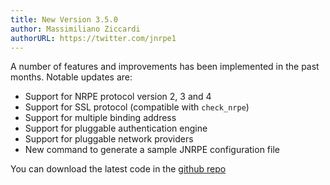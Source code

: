 ```yaml
---
title: New Version 3.5.0
author: Massimiliano Ziccardi
authorURL: https://twitter.com/jnrpe1
---
```


A number of features and improvements has been implemented in the past months.
Notable updates are:
    
* Support for NRPE protocol version 2, 3 and 4
* Support for SSL protocol (compatible with `check_nrpe`)
* Support for multiple binding address
* Support for pluggable authentication engine
* Support for pluggable network providers
* New command to generate a sample JNRPE configuration file

You can download the latest code in the [github repo](https://github.com/ziccardi/jnrpe/releases/tag/3.5.0)